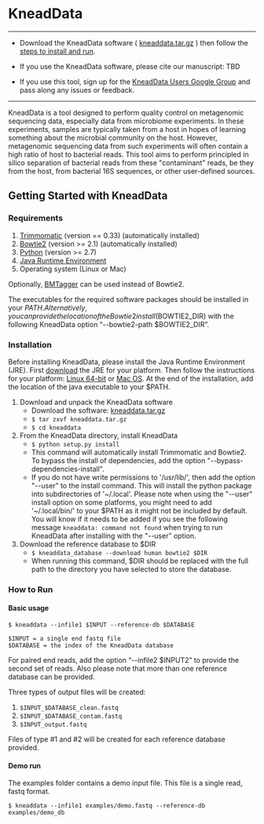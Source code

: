 # KneadData #

----

 * Download the KneadData software ( [kneaddata.tar.gz](https://bitbucket.org/biobakery/kneaddata/downloads/kneaddata_v0.4.3.tar.gz) ) then follow the [steps to install and run](#markdown-header-getting-started-with-kneaddata).

 * If you use the KneadData software, please cite our manuscript: TBD

 * If you use this tool, sign up for the [KneadData Users Google Group](https://groups.google.com/d/forum/kneaddata-users) and pass along any issues or feedback.

----

KneadData is a tool designed to perform quality control on metagenomic sequencing data, especially data from microbiome experiments. In these experiments, samples are typically taken from a host in hopes of learning something about the microbial community on the host. However, metagenomic sequencing data from such experiments will often contain a high ratio of host to bacterial reads. This tool aims to perform principled in silico separation of bacterial reads from these "contaminant" reads, be they from the host, from bacterial 16S sequences, or other user-defined sources.


## Getting Started with KneadData ##

### Requirements ###

1.  [Trimmomatic](http://www.usadellab.org/cms/?page=trimmomatic) (version == 0.33) (automatically installed)
2.  [Bowtie2](http://bowtie-bio.sourceforge.net/bowtie2/index.shtml) (version >= 2.1) (automatically installed)
3.  [Python](http://www.python.org/) (version >= 2.7)
4.  [Java Runtime Environment](http://www.oracle.com/technetwork/java/javase/downloads/jre7-downloads-1880261.html)
5.  Operating system (Linux or Mac)

Optionally, [BMTagger](ftp://ftp.ncbi.nlm.nih.gov/pub/agarwala/bmtagger/) can be used instead of Bowtie2.

The executables for the required software packages should be installed in your $PATH. Alternatively, you can provide the location of the Bowtie2 install ($BOWTIE2_DIR) with the following KneadData option “--bowtie2-path $BOWTIE2_DIR”. 

### Installation ###

Before installing KneadData, please install the Java Runtime Environment (JRE). First [download](http://www.oracle.com/technetwork/java/javase/downloads/jre7-downloads-1880261.html) the JRE for your platform. Then follow the instructions for your platform: [Linux 64-bit](http://docs.oracle.com/javase/8/docs/technotes/guides/install/linux_jre.html#CFHIEGAA) or [Mac OS](http://docs.oracle.com/javase/8/docs/technotes/guides/install/mac_jre.html#jre_8u40_osx). At the end of the installation, add the location of the java executable to your $PATH.

1. Download and unpack the KneadData software
    * Download the software: [kneaddata.tar.gz](https://bitbucket.org/biobakery/kneaddata/downloads/kneaddata_v0.4.3.tar.gz)
    * `` $ tar zxvf kneaddata.tar.gz ``
    * `` $ cd kneaddata ``
2. From the KneadData directory, install KneadData
    * `` $ python setup.py install ``
    * This command will automatically install Trimmomatic and Bowtie2. To bypass the install of dependencies, add the option "--bypass-dependencies-install".
    * If you do not have write permissions to '/usr/lib/', then add the option "--user" to the install command. This will install the python package into subdirectories of '~/.local'. Please note when using the "--user" install option on some platforms, you might need to add '~/.local/bin/' to your $PATH as it might not be included by default. You will know if it needs to be added if you see the following message ``kneaddata: command not found`` when trying to run KneadData after installing with the "--user" option.
3. Download the reference database to $DIR
    * `` $ kneaddata_database --download human bowtie2 $DIR ``
    * When running this command, $DIR should be replaced with the full path to the directory you have selected to store the database.


### How to Run ###

#### Basic usage ####

`` $ kneaddata --infile1 $INPUT --reference-db $DATABASE ``

```
$INPUT = a single end fastq file
$DATABASE = the index of the KneadData database
```

For paired end reads, add the option “--infile2 $INPUT2” to provide the second set of reads. Also please note that more than one reference database can be provided.

Three types of output files will be created:

1. `` $INPUT_$DATABASE_clean.fastq ``
2. `` $INPUT_$DATABASE_contam.fastq ``
3. `` $INPUT_output.fastq ``

Files of type #1 and #2 will be created for each reference database provided.


#### Demo run ####

The examples folder contains a demo input file. This file is a single read, fastq format.

`` $ kneaddata --infile1 examples/demo.fastq --reference-db examples/demo_db ``